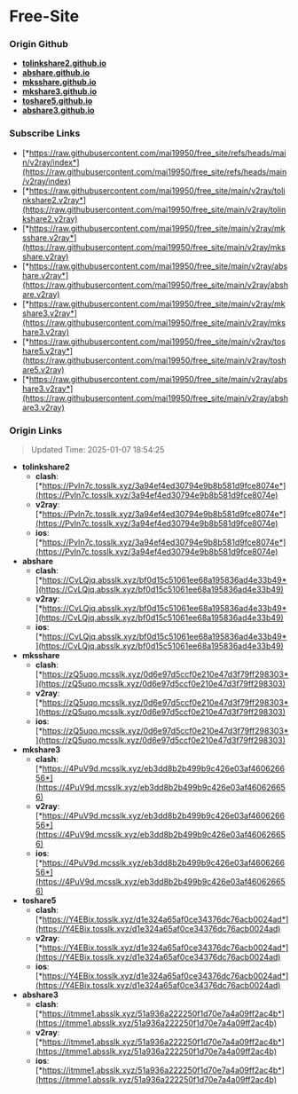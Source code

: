 # Free-Site

### Origin Github

- [**tolinkshare2.github.io**](https://github.com/tolinkshare2/tolinkshare2.github.io)
- [**abshare.github.io**](https://github.com/abshare/abshare.github.io)
- [**mksshare.github.io**](https://github.com/mksshare/mksshare.github.io)
- [**mkshare3.github.io**](https://github.com/mkshare3/mkshare3.github.io)
- [**toshare5.github.io**](https://github.com/toshare5/toshare5.github.io)
- [**abshare3.github.io**](https://github.com/abshare3/abshare3.github.io)

### Subscribe Links

- [*https://raw.githubusercontent.com/mai19950/free_site/refs/heads/main/v2ray/index*](https://raw.githubusercontent.com/mai19950/free_site/refs/heads/main/v2ray/index)
- [*https://raw.githubusercontent.com/mai19950/free_site/main/v2ray/tolinkshare2.v2ray*](https://raw.githubusercontent.com/mai19950/free_site/main/v2ray/tolinkshare2.v2ray)
- [*https://raw.githubusercontent.com/mai19950/free_site/main/v2ray/mksshare.v2ray*](https://raw.githubusercontent.com/mai19950/free_site/main/v2ray/mksshare.v2ray)
- [*https://raw.githubusercontent.com/mai19950/free_site/main/v2ray/abshare.v2ray*](https://raw.githubusercontent.com/mai19950/free_site/main/v2ray/abshare.v2ray)
- [*https://raw.githubusercontent.com/mai19950/free_site/main/v2ray/mkshare3.v2ray*](https://raw.githubusercontent.com/mai19950/free_site/main/v2ray/mkshare3.v2ray)
- [*https://raw.githubusercontent.com/mai19950/free_site/main/v2ray/toshare5.v2ray*](https://raw.githubusercontent.com/mai19950/free_site/main/v2ray/toshare5.v2ray)
- [*https://raw.githubusercontent.com/mai19950/free_site/main/v2ray/abshare3.v2ray*](https://raw.githubusercontent.com/mai19950/free_site/main/v2ray/abshare3.v2ray)

### Origin Links

> Updated Time: 2025-01-07 18:54:25

- **tolinkshare2**
  - **clash**: [*https://PvIn7c.tosslk.xyz/3a94ef4ed30794e9b8b581d9fce8074e*](https://PvIn7c.tosslk.xyz/3a94ef4ed30794e9b8b581d9fce8074e)
  - **v2ray**: [*https://PvIn7c.tosslk.xyz/3a94ef4ed30794e9b8b581d9fce8074e*](https://PvIn7c.tosslk.xyz/3a94ef4ed30794e9b8b581d9fce8074e)
  - **ios**: [*https://PvIn7c.tosslk.xyz/3a94ef4ed30794e9b8b581d9fce8074e*](https://PvIn7c.tosslk.xyz/3a94ef4ed30794e9b8b581d9fce8074e)
- **abshare**
  - **clash**: [*https://CvLQjq.absslk.xyz/bf0d15c51061ee68a195836ad4e33b49*](https://CvLQjq.absslk.xyz/bf0d15c51061ee68a195836ad4e33b49)
  - **v2ray**: [*https://CvLQjq.absslk.xyz/bf0d15c51061ee68a195836ad4e33b49*](https://CvLQjq.absslk.xyz/bf0d15c51061ee68a195836ad4e33b49)
  - **ios**: [*https://CvLQjq.absslk.xyz/bf0d15c51061ee68a195836ad4e33b49*](https://CvLQjq.absslk.xyz/bf0d15c51061ee68a195836ad4e33b49)
- **mksshare**
  - **clash**: [*https://zQ5uqo.mcsslk.xyz/0d6e97d5ccf0e210e47d3f79ff298303*](https://zQ5uqo.mcsslk.xyz/0d6e97d5ccf0e210e47d3f79ff298303)
  - **v2ray**: [*https://zQ5uqo.mcsslk.xyz/0d6e97d5ccf0e210e47d3f79ff298303*](https://zQ5uqo.mcsslk.xyz/0d6e97d5ccf0e210e47d3f79ff298303)
  - **ios**: [*https://zQ5uqo.mcsslk.xyz/0d6e97d5ccf0e210e47d3f79ff298303*](https://zQ5uqo.mcsslk.xyz/0d6e97d5ccf0e210e47d3f79ff298303)
- **mkshare3**
  - **clash**: [*https://4PuV9d.mcsslk.xyz/eb3dd8b2b499b9c426e03af460626656*](https://4PuV9d.mcsslk.xyz/eb3dd8b2b499b9c426e03af460626656)
  - **v2ray**: [*https://4PuV9d.mcsslk.xyz/eb3dd8b2b499b9c426e03af460626656*](https://4PuV9d.mcsslk.xyz/eb3dd8b2b499b9c426e03af460626656)
  - **ios**: [*https://4PuV9d.mcsslk.xyz/eb3dd8b2b499b9c426e03af460626656*](https://4PuV9d.mcsslk.xyz/eb3dd8b2b499b9c426e03af460626656)
- **toshare5**
  - **clash**: [*https://Y4EBix.tosslk.xyz/d1e324a65af0ce34376dc76acb0024ad*](https://Y4EBix.tosslk.xyz/d1e324a65af0ce34376dc76acb0024ad)
  - **v2ray**: [*https://Y4EBix.tosslk.xyz/d1e324a65af0ce34376dc76acb0024ad*](https://Y4EBix.tosslk.xyz/d1e324a65af0ce34376dc76acb0024ad)
  - **ios**: [*https://Y4EBix.tosslk.xyz/d1e324a65af0ce34376dc76acb0024ad*](https://Y4EBix.tosslk.xyz/d1e324a65af0ce34376dc76acb0024ad)
- **abshare3**
  - **clash**: [*https://itmme1.absslk.xyz/51a936a222250f1d70e7a4a09ff2ac4b*](https://itmme1.absslk.xyz/51a936a222250f1d70e7a4a09ff2ac4b)
  - **v2ray**: [*https://itmme1.absslk.xyz/51a936a222250f1d70e7a4a09ff2ac4b*](https://itmme1.absslk.xyz/51a936a222250f1d70e7a4a09ff2ac4b)
  - **ios**: [*https://itmme1.absslk.xyz/51a936a222250f1d70e7a4a09ff2ac4b*](https://itmme1.absslk.xyz/51a936a222250f1d70e7a4a09ff2ac4b)
